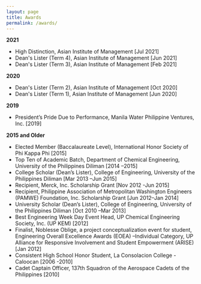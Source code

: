 ```yaml
---
layout: page
title: Awards
permalink: /awards/
---
```


**2021**
- High Distinction, Asian Institute of Management [Jul 2021]
- Dean's Lister (Term 4), Asian Institute of Management [Jun 2021]
- Dean's Lister (Term 3), Asian Institute of Management [Feb 2021]

**2020**
- Dean's Lister (Term 2), Asian Institute of Management [Oct 2020]
- Dean's Lister (Term 1), Asian Institute of Management [Jun 2020]

**2019**
- President’s Pride Due to Performance, Manila Water Philippine Ventures, Inc. [2019]

**2015 and Older**
- Elected Member (Baccalaureate Level), International Honor Society of Phi Kappa Phi [2015]
- Top Ten of Academic Batch, Department of Chemical Engineering, University of the Philippines Diliman [2014 –2015]
- College Scholar (Dean’s Lister), College of Engineering, University of the Philippines Diliman [Mar 2013 –Jun 2015]
- Recipient, Merck, Inc. Scholarship Grant [Nov 2012 -Jun 2015]
- Recipient, Philippine Association of Metropolitan Washington Engineers (PAMWE) Foundation, Inc. Scholarship Grant [Jun 2012–Jan 2014]
- University Scholar (Dean’s Lister), College of Engineering, University of the Philippines Diliman [Oct 2010 –Mar 2013]
- Best Engineering Week Day Event Head, UP Chemical Engineering Society, Inc. (UP KEM) [2012]
- Finalist, Noblesse Oblige, a project conceptualization event for student, Engineering Overall Excellence Awards (EOEA) –Individual Category, UP Alliance for Responsive Involvement and Student Empowerment (ARISE) [Jan 2012]
- Consistent High School Honor Student, La Consolacion College -Caloocan [2006 -2010]
- Cadet Captain Officer, 137th Squadron of the Aerospace Cadets of the Philippines [2010]
